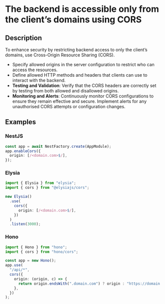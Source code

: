 # The backend is accessible only from the client’s domains using CORS

## Description

To enhance security by restricting backend access to only the client’s domains, use Cross-Origin Resource Sharing (CORS).

* Specify allowed origins in the server configuration to restrict who can access the resources.
* Define allowed HTTP methods and headers that clients can use to interact with the backend.
* **Testing and Validation**: Verify that the CORS headers are correctly set by testing from both allowed and disallowed origins.
* **Monitoring and Alerts**: Continuously monitor CORS configurations to ensure they remain effective and secure. Implement alerts for any unauthorised CORS attempts or configuration changes.

## Examples

### NestJS

```Typescript
const app = await NestFactory.create(AppModule);
app.enableCors({
  origin: [/<domain.com>$/],
});
```

### Elysia

```Typescript
import { Elysia } from "elysia";
import { cors } from "@elysiajs/cors";

new Elysia()
  .use(
    cors({
      origin: [/<domain.com>$/],
    })
  )
  .listen(3000);
```

### Hono

```Typescript
import { Hono } from "hono";
import { cors } from "hono/cors";

const app = new Hono();
app.use(
  "/api/*",
  cors({
    origin: (origin, c) => {
      return origin.endsWith(".domain.com") ? origin : "https://domain.com";
    },
  })
);
```